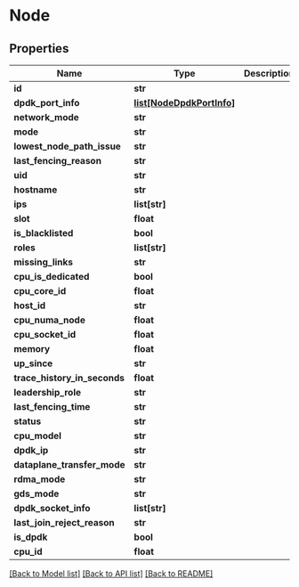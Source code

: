 # Node

## Properties
Name | Type | Description | Notes
------------ | ------------- | ------------- | -------------
**id** | **str** |  | [optional] 
**dpdk_port_info** | [**list[NodeDpdkPortInfo]**](NodeDpdkPortInfo.md) |  | [optional] 
**network_mode** | **str** |  | [optional] 
**mode** | **str** |  | [optional] 
**lowest_node_path_issue** | **str** |  | [optional] 
**last_fencing_reason** | **str** |  | [optional] 
**uid** | **str** |  | [optional] 
**hostname** | **str** |  | [optional] 
**ips** | **list[str]** |  | [optional] 
**slot** | **float** |  | [optional] 
**is_blacklisted** | **bool** |  | [optional] 
**roles** | **list[str]** |  | [optional] 
**missing_links** | **str** |  | [optional] 
**cpu_is_dedicated** | **bool** |  | [optional] 
**cpu_core_id** | **float** |  | [optional] 
**host_id** | **str** |  | [optional] 
**cpu_numa_node** | **float** |  | [optional] 
**cpu_socket_id** | **float** |  | [optional] 
**memory** | **float** |  | [optional] 
**up_since** | **str** |  | [optional] 
**trace_history_in_seconds** | **float** |  | [optional] 
**leadership_role** | **str** |  | [optional] 
**last_fencing_time** | **str** |  | [optional] 
**status** | **str** |  | [optional] 
**cpu_model** | **str** |  | [optional] 
**dpdk_ip** | **str** |  | [optional] 
**dataplane_transfer_mode** | **str** |  | [optional] 
**rdma_mode** | **str** |  | [optional] 
**gds_mode** | **str** |  | [optional] 
**dpdk_socket_info** | **list[str]** |  | [optional] 
**last_join_reject_reason** | **str** |  | [optional] 
**is_dpdk** | **bool** |  | [optional] 
**cpu_id** | **float** |  | [optional] 

[[Back to Model list]](../README.md#documentation-for-models) [[Back to API list]](../README.md#documentation-for-api-endpoints) [[Back to README]](../README.md)

